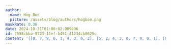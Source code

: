 ```yaml
---
author:
  name: Hog Boo
  picture: /assets/blog/authors/hogboo.png
maskRate: 0.36
date: 2024-10-31T01:00:02.009806
id: 7558cbba-9723-11ef-b451-41234cb8625c
content: '[[0, 7, 8, 6, 1, 4, 3, 0, 2], [5, 2, 4, 3, 0, 7, 0, 0, 1], [0, 0, 6, 9, 2, 5, 0, 4, 0], [0, 4, 5, 0, 9, 3, 0, 8, 0], [8, 6, 3, 4, 0, 1, 0, 9, 0], [2, 1, 9, 5, 6, 8, 4, 7, 3], [0, 5, 2, 0, 4, 0, 6, 0, 8], [4, 0, 7, 0, 3, 0, 5, 0, 0], [6, 9, 1, 8, 0, 0, 7, 0, 0]]'
---
```

